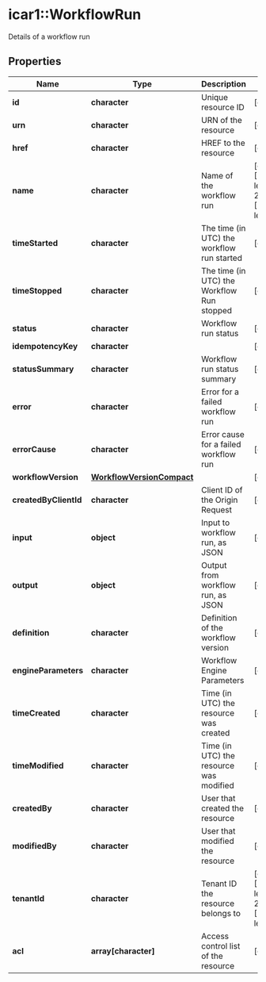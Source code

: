 # icar1::WorkflowRun

Details of a workflow run

## Properties
Name | Type | Description | Notes
------------ | ------------- | ------------- | -------------
**id** | **character** | Unique resource ID | [optional] 
**urn** | **character** | URN of the resource | [optional] 
**href** | **character** | HREF to the resource | [optional] 
**name** | **character** | Name of the workflow run | [optional] [Max. length: 255] [Min. length: 0] 
**timeStarted** | **character** | The time (in UTC) the workflow run started | [optional] 
**timeStopped** | **character** | The time (in UTC) the Workflow Run stopped | [optional] 
**status** | **character** | Workflow run status | [optional] 
**idempotencyKey** | **character** |  | [optional] 
**statusSummary** | **character** | Workflow run status summary | [optional] 
**error** | **character** | Error for a failed workflow run | [optional] 
**errorCause** | **character** | Error cause for a failed workflow run | [optional] 
**workflowVersion** | [**WorkflowVersionCompact**](WorkflowVersionCompact.md) |  | [optional] 
**createdByClientId** | **character** | Client ID of the Origin Request | [optional] 
**input** | **object** | Input to workflow run, as JSON | [optional] 
**output** | **object** | Output from workflow run, as JSON | [optional] 
**definition** | **character** | Definition of the workflow version | [optional] 
**engineParameters** | **character** | Workflow Engine Parameters | [optional] 
**timeCreated** | **character** | Time (in UTC) the resource was created | [optional] 
**timeModified** | **character** | Time (in UTC) the resource was modified | [optional] 
**createdBy** | **character** | User that created the resource | [optional] 
**modifiedBy** | **character** | User that modified the resource | [optional] 
**tenantId** | **character** | Tenant ID the resource belongs to | [optional] [Max. length: 255] [Min. length: 0] 
**acl** | **array[character]** | Access control list of the resource | [optional] 


